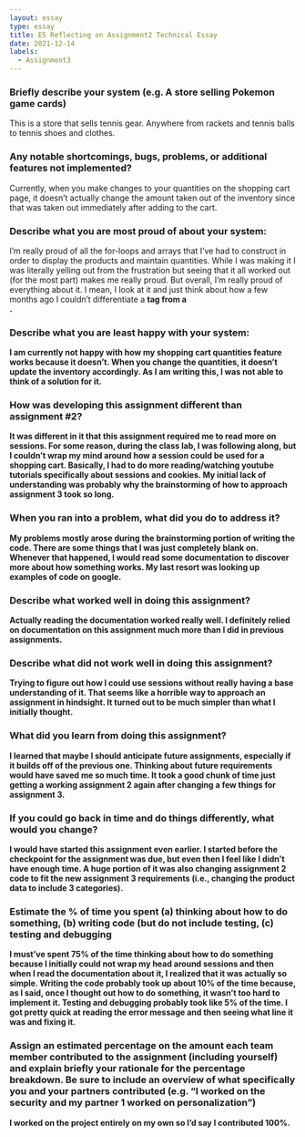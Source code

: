 ```yaml
---
layout: essay
type: essay
title: E5 Reflecting on Assignment2 Technical Essay
date: 2021-12-14
labels:
  - Assignment3
---
```


<h3>Briefly describe your system (e.g. A store selling Pokemon game cards)</h3>
This is a store that sells tennis gear. Anywhere from rackets and tennis balls to tennis shoes and clothes. 

<h3>Any notable shortcomings, bugs, problems, or additional features not implemented?</h3>     
Currently, when you make changes to your quantities on the shopping cart page, it doesn’t actually change the amount taken out of the inventory since that was taken out immediately after adding to the cart. 

<h3>Describe what you are most proud of about your system:</h3>
I’m really proud of all the for-loops and arrays that I’ve had to construct in order to display the products and maintain quantities. While I was making it I was literally yelling out from the frustration but seeing that it all worked out (for the most part) makes me really proud. But overall, I’m really proud of everything about it. I mean, I look at it and just think about how a few months ago I couldn’t differentiate a <b> tag from a <br>.

<h3>Describe what you are least happy with your system:</h3>
I am currently not happy with how my shopping cart quantities feature works because it doesn’t. When you change the quantities, it doesn’t update the inventory accordingly. As I am writing this, I was not able to think of a solution for it. 

<h3>How was developing this assignment different than assignment #2?</h3>
It was different in it that this assignment required me to read more on sessions. For some reason, during the class lab, I was following along, but I couldn’t wrap my mind around how a session could be used for a shopping cart. Basically, I had to do more reading/watching youtube tutorials specifically about sessions and cookies. My initial lack of understanding was probably why the brainstorming of how to approach assignment 3 took so long.

<h3>When you ran into a problem, what did you do to address it?</h3>
My problems mostly arose during the brainstorming portion of writing the code. There are some things that I was just completely blank on. Whenever that happened, I would read some documentation to discover more about how something works. My last resort was looking up examples of code on google.

<h3>Describe what worked well in doing this assignment?</h3>
Actually reading the documentation worked really well. I definitely relied on documentation on this assignment much more than I did in previous assignments.

<h3>Describe what did not work well in doing this assignment?</h3>
Trying to figure out how I could use sessions without really having a base understanding of it. That seems like a horrible way to approach an assignment in hindsight. It turned out to be much simpler than what I initially thought.

<h3>What did you learn from doing this assignment?</h3>
I learned that maybe I should anticipate future assignments, especially if it builds off of the previous one. Thinking about future requirements would have saved me so much time. It took a good chunk of time just getting a working assignment 2 again after changing a few things for assignment 3. 

<h3>If you could go back in time and do things differently, what would you change?</h3>
I would have started this assignment even earlier. I started before the checkpoint for the assignment was due, but even then I feel like I didn’t have enough time. A huge portion of it was also changing assignment 2 code to fit the new assignment 3 requirements (i.e., changing the product data to include 3 categories).

<h3>Estimate the % of time you spent (a) thinking about how to do something, (b) writing code (but do not include testing, (c) testing and debugging</h3>
I must’ve spent 75% of the time thinking about how to do something because I initially could not wrap my head around sessions and then when I read the documentation about it, I realized that it was actually so simple. Writing the code probably took up about 10% of the time because, as I said, once I thought out how to do something, it wasn’t too hard to implement it. Testing and debugging probably took like 5% of the time. I got pretty quick at reading the error message and then seeing what line it was and fixing it.


<h3>Assign an estimated percentage on the amount each team member contributed to the assignment (including yourself) and explain briefly your rationale for the percentage breakdown. Be sure to include an overview of what specifically you and your partners contributed (e.g. “I worked on the security and my partner 1 worked on personalization”)</h3>
I worked on the project entirely on my own so I’d say I contributed 100%.
     

